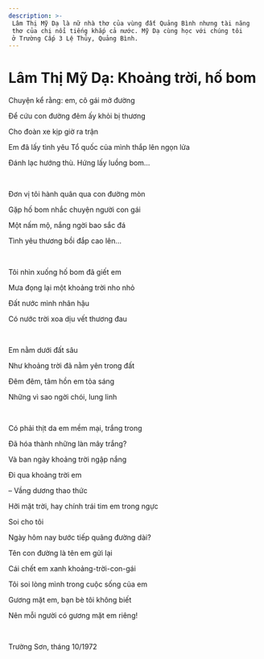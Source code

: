 ```yaml
---
description: >-
 Lâm Thị Mỹ Dạ là nữ nhà thơ của vùng đất Quảng Bình nhưng tài năng
 thơ của chị nổi tiếng khắp cả nước. Mỹ Dạ cùng học với chúng tôi
 ở Trường Cấp 3 Lệ Thủy, Quảng Bình.
---
```


# Lâm Thị Mỹ Dạ: Khoảng trời, hố bom

Chuyện kể rằng: em, cô gái mở đường

Ðể cứu con đường đêm ấy khỏi bị thương

Cho đoàn xe kịp giờ ra trận

Em đã lấy tình yêu Tổ quốc của mình thắp lên ngọn lửa

Ðánh lạc hướng thù. Hứng lấy luồng bom…

‍

Ðơn vị tôi hành quân qua con đường mòn

Gặp hố bom nhắc chuyện người con gái

Một nấm mộ, nắng ngời bao sắc đá

Tình yêu thương bồi đắp cao lên…

‍

Tôi nhìn xuống hố bom đã giết em

Mưa đọng lại một khoảng trời nho nhỏ

Ðất nước mình nhân hậu

Có nước trời xoa dịu vết thương đau

‍

Em nằm dưới đất sâu

Như khoảng trời đã nằm yên trong đất

Ðêm đêm, tâm hồn em tỏa sáng

Những vì sao ngời chói, lung linh

‍

Có phải thịt da em mềm mại, trắng trong

Ðã hóa thành những làn mây trắng?

Và ban ngày khoảng trời ngập nắng

Ði qua khoảng trời em

– Vầng dương thao thức

Hỡi mặt trời, hay chính trái tim em trong ngực

Soi cho tôi

Ngày hôm nay bước tiếp quãng đường dài?

Tên con đường là tên em gửi lại

Cái chết em xanh khoảng-trời-con-gái

Tôi soi lòng mình trong cuộc sống của em

Gương mặt em, bạn bè tôi không biết

Nên mỗi người có gương mặt em riêng!

‍

Trường Sơn, tháng 10/1972
